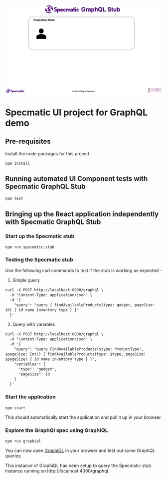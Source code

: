![Diagram](./GraphQLStubbing.gif)

# Specmatic UI project for GraphQL demo

## Pre-requisites

Install the node packages for this project.

```shell
npm install
```

## Running automated UI Component tests with Specmatic GraphQL Stub

```shell
npm test
```

## Bringing up the React application independently with Specmatic GraphQL Stub

### Start up the Specmatic stub

```shell
npm run specmatic:stub
```

### Testing the Specmatic stub

Use the following curl commands to test if the stub is working as expected -

1. Simple query
```shell
curl -X POST http://localhost:8080/graphql \
  -H "Content-Type: application/json" \
  -d '{
    "query": "query { findAvailableProducts(type: gadget, pageSize: 10) { id name inventory type } }"
  }'
```

2. Query with variables 
```shell
curl -X POST http://localhost:8080/graphql \
  -H "Content-Type: application/json" \
  -d '{
    "query": "query FindAvailableProducts($type: ProductType!, $pageSize: Int!) { findAvailableProducts(type: $type, pageSize: $pageSize) { id name inventory type } }",
    "variables": {
      "type": "gadget",
      "pageSize": 10
    }
  }'
```

### Start the application

```shell
npm start
```

This should automatically start the application and pull it up in your browser.

### Explore the GraphQl spec using GraphiQL

```shell
npm run graphiql
```

You can now open [GraphiQL](http://localhost:4000/graphiql) in your browser and test out some GraphQL queries.

This instance of GraphiQL has been setup to query the Specmatic stub instance running on http://localhost:4000/graphql.
